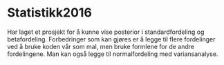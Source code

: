 # Statistikk2016

Har laget et prosjekt for å kunne vise posterior i standardfordeling og betafordeling. Forbedringer som kan gjøres er å legge til flere fordelinger ved å bruke koden vår som mal, men bruke formlene for de andre fordelingene. Man kan også legge til normalfordeling med variansanalyse.
